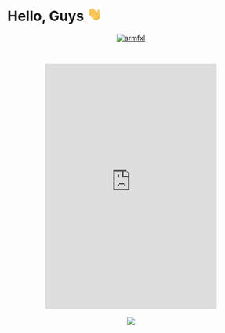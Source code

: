# Hello, Guys <img src="https://github.com/AtomicHXH/AtomicHXH/blob/main/wave.gif" width="30px">

<p align="center">
  <a href="https://github.com/atomichxh">
    <img src="https://discord.c99.nl/widget/theme-4/811028461232848906.png" alt="armfxl"/>
     </a>
</p>
<br>
<p align="center">
  <iframe src="https://discord.com/widget?id=836211454087528468&theme=dark" width="350" height="500" allowtransparency="true" frameborder="0" sandbox="allow-popups allow-popups-to-escape-sandbox allow-same-origin allow-scripts"></iframe>
</p>

<p align="center">
  <img src="https://mhills.de/uploads/MwBdkBKW.png"/>
</p>
